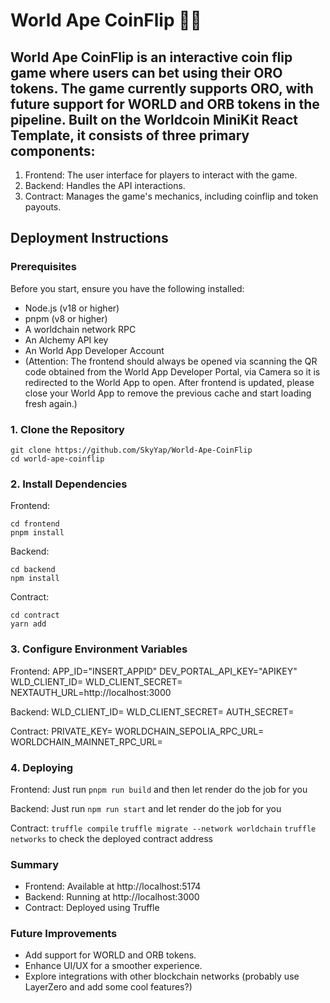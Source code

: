 # World Ape CoinFlip 🎲🐵

## World Ape CoinFlip is an interactive coin flip game where users can bet using their ORO tokens. The game currently supports ORO, with future support for WORLD and ORB tokens in the pipeline. Built on the Worldcoin MiniKit React Template, it consists of three primary components:

1. Frontend: The user interface for players to interact with the game.
2. Backend: Handles the API interactions.
3. Contract: Manages the game's mechanics, including coinflip and token payouts.

## Deployment Instructions
### Prerequisites
Before you start, ensure you have the following installed:
- Node.js (v18 or higher)
- pnpm (v8 or higher)
- A worldchain network RPC
- An Alchemy API key
- An World App Developer Account
- (Attention: The frontend should always be opened via scanning the QR code obtained from the World App Developer Portal, via Camera so it is redirected to the World App to open. After frontend is updated, please close your World App to remove the previous cache and start loading fresh again.)

### 1. Clone the Repository
```
git clone https://github.com/SkyYap/World-Ape-CoinFlip  
cd world-ape-coinflip  
```

### 2. Install Dependencies
Frontend:
```
cd frontend
pnpm install
```

Backend:
```
cd backend
npm install
```

Contract:
```
cd contract
yarn add
```

### 3. Configure Environment Variables
Frontend:
APP_ID="INSERT_APPID"
DEV_PORTAL_API_KEY="APIKEY"
WLD_CLIENT_ID=
WLD_CLIENT_SECRET=
NEXTAUTH_URL=http://localhost:3000

Backend:
WLD_CLIENT_ID=
WLD_CLIENT_SECRET=
AUTH_SECRET=

Contract:
PRIVATE_KEY=
WORLDCHAIN_SEPOLIA_RPC_URL=
WORLDCHAIN_MAINNET_RPC_URL=

### 4. Deploying
Frontend:
Just run `pnpm run build` and then let render do the job for you

Backend:
Just run `npm run start` and let render do the job for you

Contract:
`truffle compile`
`truffle migrate --network worldchain`
`truffle networks` to check the deployed contract address

### Summary
- Frontend: Available at http://localhost:5174
- Backend: Running at http://localhost:3000
- Contract: Deployed using Truffle

### Future Improvements
- Add support for WORLD and ORB tokens.
- Enhance UI/UX for a smoother experience.
- Explore integrations with other blockchain networks (probably use LayerZero and add some cool features?)